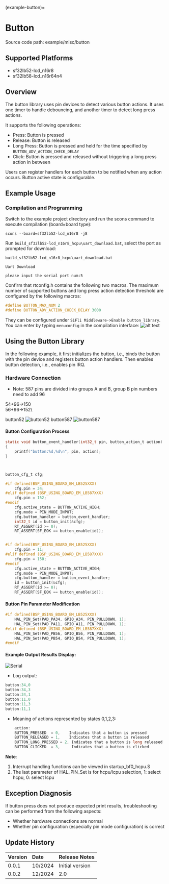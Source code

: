 (example-button)=

# Button
Source code path: example/misc/button

## Supported Platforms
* sf32lb52-lcd_n16r8
* sf32lb58-lcd_n16r64n4

## Overview
The button library uses pin devices to detect various button actions. It uses one timer to handle debouncing, and another timer to detect long press actions.

It supports the following operations:
- Press: Button is pressed
- Release: Button is released
- Long Press: Button is pressed and held for the time specified by `BUTTON_ADV_ACTION_CHECK_DELAY`
- Click: Button is pressed and released without triggering a long press action in between

Users can register handlers for each button to be notified when any action occurs. Button active state is configurable.

## Example Usage
### Compilation and Programming

Switch to the example project directory and run the scons command to execute compilation (board=board type):
```
scons --board=sf32lb52-lcd_n16r8 -j8
```

Run `build_sf32lb52-lcd_n16r8_hcpu\uart_download.bat`, select the port as prompted for download:

```
build_sf32lb52-lcd_n16r8_hcpu\uart_download.bat

Uart Download

please input the serial port num:5
```

Confirm that rtconfig.h contains the following two macros.
The maximum number of supported buttons and long press action detection threshold are configured by the following macros:
```c
#define BUTTON_MAX_NUM 2
#define BUTTON_ADV_ACTION_CHECK_DELAY 3000
```
They can be configured under `SiFli Middleware->Enable button library`. You can enter by typing `menuconfig` in the compilation interface:
![alt text](assets/button_menu.png)

## Using the Button Library
In the following example, it first initializes the button, i.e., binds the button with the pin device and registers button action handlers. Then enables button detection, i.e., enables pin IRQ.

### Hardware Connection
* Note: 587 pins are divided into groups A and B, group B pin numbers need to add 96

54+96->150\
56+96->152\

button52
![button52](./assets/button_Schematic_52.png)
button587
![button587](./assets/button_Schematic_587.png)

#### Button Configuration Process
```c
static void button_event_handler(int32_t pin, button_action_t action)
{
    printf("button:%d,%d\n", pin, action);
}



button_cfg_t cfg;

#if defined(BSP_USING_BOARD_EM_LB525XXX)
    cfg.pin = 34;
#elif defined (BSP_USING_BOARD_EM_LB587XXX)
    cfg.pin = 152;
#endif
    cfg.active_state = BUTTON_ACTIVE_HIGH;
    cfg.mode = PIN_MODE_INPUT;
    cfg.button_handler = button_event_handler;
    int32_t id = button_init(&cfg);
    RT_ASSERT(id >= 0);
    RT_ASSERT(SF_EOK == button_enable(id));


#if defined(BSP_USING_BOARD_EM_LB525XXX)
    cfg.pin = 11;
#elif defined (BSP_USING_BOARD_EM_LB587XXX)
    cfg.pin = 150;
#endif
    cfg.active_state = BUTTON_ACTIVE_HIGH;
    cfg.mode = PIN_MODE_INPUT;
    cfg.button_handler = button_event_handler;
    id = button_init(&cfg);
    RT_ASSERT(id >= 0);
    RT_ASSERT(SF_EOK == button_enable(id));
```

#### Button Pin Parameter Modification

```c
#if defined(BSP_USING_BOARD_EM_LB525XXX)
    HAL_PIN_Set(PAD_PA34, GPIO_A34, PIN_PULLDOWN, 1);
    HAL_PIN_Set(PAD_PA11, GPIO_A11, PIN_PULLDOWN, 1);
#elif defined (BSP_USING_BOARD_EM_LB587XXX)
    HAL_PIN_Set(PAD_PB56, GPIO_B56, PIN_PULLDOWN, 1);
    HAL_PIN_Set(PAD_PB54, GPIO_B54, PIN_PULLDOWN, 1);
#endif
```

#### Example Output Results Display:
![Serial](./assets/button_Serial_print.png)
* Log output:

```c
button:34,0
button:34,3
button:34,1
button:11,0
button:11,3
button:11,1
```

* Meaning of actions represented by states 0,1,2,3:
```c
    action:
    BUTTON_PRESSED  = 0,    Indicates that a button is pressed
    BUTTON_RELEASED = 1,    Indicates that a button is released
    BUTTON_LONG_PRESSED = 2, Indicates that a button is long released
    BUTTON_CLICKED  = 3,     Indicates that a button is clicked
```

**Note**: 
1. Interrupt handling functions can be viewed in startup_bf0_hcpu.S
2. The last parameter of HAL_PIN_Set is for hcpu/lcpu selection, 1: select hcpu, 0: select lcpu

## Exception Diagnosis
If button press does not produce expected print results, troubleshooting can be performed from the following aspects:
* Whether hardware connections are normal
* Whether pin configuration (especially pin mode configuration) is correct

## Update History
|Version |Date   |Release Notes |
|:---|:---|:---|
|0.0.1 |10/2024 |Initial version |
|0.0.2 |12/2024 |2.0 |